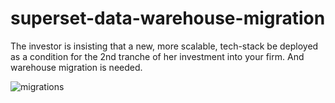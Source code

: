 
# superset-data-warehouse-migration
The investor is insisting that a new, more scalable, tech-stack be deployed as a condition for the 2nd tranche of her investment into your firm. And warehouse migration is needed.

![migrations](https://user-images.githubusercontent.com/99503155/181825128-275caf0d-ec09-42d8-ac0e-3c82b9c261dd.gif)

